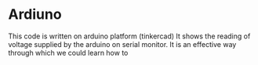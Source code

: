 # Ardiuno
This code is written on arduino platform (tinkercad)
It shows the reading of voltage supplied by the arduino on serial monitor.
It is an effective way through which we could learn how to 
